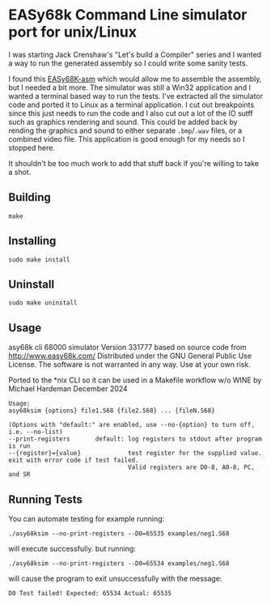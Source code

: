 EASy68k Command Line simulator port for unix/Linux
==================================================

I was starting Jack Crenshaw's "Let's build a Compiler" series and I wanted a way to run the generated assembly so I could write some sanity tests.

I found this [EASy68K-asm](https://github.com/rayarachelian/EASy68K-asm) which would allow me to assemble the assembly, but I needed a bit more.
The simulator was still a Win32 application and I wanted a terminal based way to run the tests.
I've extracted all the simulator code and ported it to Linux as a terminal application.
I cut out breakpoints since this just needs to run the code and I also cut out a lot of the IO sutff such as graphics rendering
and sound. This could be added back by rending the graphics and sound to either separate `.bmp`/`.wav` files, or a combined video file.
This application is good enough for my needs so I stopped here.

It shouldn't be too much work to add that stuff back if you're willing to take a shot.

Building
--------

    make

Installing
----------

    sudo make install

Uninstall
---------

    sudo make uninstall

Usage
-----
asy68k cli 68000 simulator Version 331777 based on source code from http://www.easy68k.com/
Distributed under the GNU General Public Use License. The software is not warranted in any way. Use at your own risk.

Ported to the *nix CLI so it can be used in a Makefile workflow w/o WINE by Michael Hardeman December 2024

    Usage:
    asy68ksim {options} file1.S68 {file2.S68} ... {fileN.S68}

    (Options with "default:" are enabled, use --no-{option} to turn off, i.e. --no-list)
    --print-registers       default: log registers to stdout after program is run
    --{register}={value}             test register for the supplied value. exit with error code if test failed.
                                     Valid registers are D0-8, A0-8, PC, and SR

Running Tests
-------------
You can automate testing for example running:

    ./asy68ksim --no-print-registers --D0=65535 examples/neg1.S68

will execute successfully. but running:

    ./asy68ksim --no-print-registers --D0=65534 examples/neg1.S68

will cause the program to exit unsuccessfully with the message:

    D0 Test failed! Expected: 65534 Actual: 65535
